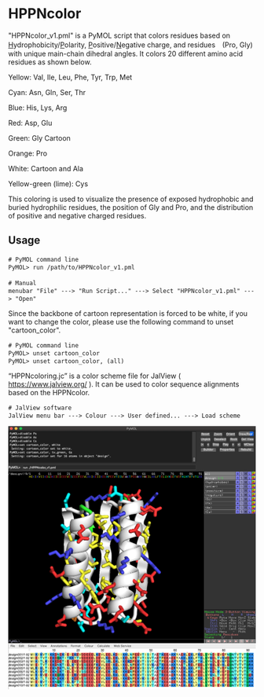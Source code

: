 # HPPNcolor

"HPPNcolor_v1.pml" is a PyMOL script that colors residues based on <ins>H</ins>ydrophobicity/<ins>P</ins>olarity, <ins>P</ins>ositive/<ins>N</ins>egative charge, and residues　(Pro, Gly) with unique main-chain dihedral angles. It colors 20 different amino acid residues as shown below.

Yellow: Val, Ile, Leu, Phe, Tyr, Trp, Met

Cyan: Asn, Gln, Ser, Thr

Blue: His, Lys, Arg

Red: Asp, Glu

Green: Gly Cartoon

Orange: Pro

White: Cartoon and Ala

Yellow-green (lime): Cys

This coloring is used to visualize the presence of exposed hydrophobic and buried hydrophilic residues, the position of Gly and Pro, and the distribution of positive and negative charged residues.

## Usage
```
# PyMOL command line
PyMOL> run /path/to/HPPNcolor_v1.pml

# Manual 
menubar "File" ---> "Run Script..." ---> Select "HPPNcolor_v1.pml" ---> "Open"
```

Since the backbone of cartoon representation is forced to be white, if you want to change the color, please use the following command to unset "cartoon_color".
```
# PyMOL command line
PyMOL> unset cartoon_color
PyMOL> unset cartoon_color, (all)
```

“HPPNcoloring.jc” is a color scheme file for JalView ( https://www.jalview.org/ ). It can be used to color sequence alignments based on the HPPNcolor.
```
# JalView software 
JalView menu bar ---> Colour ---> User defined... ---> Load scheme
```

<p align="center">
  <img src="./img/hppn_image.png" alt="alt text" width="1100px" align="middle"/>
  <img src="./img/jalview_hppn.png" alt="alt text" width="1100px" align="middle"/>
</p>
